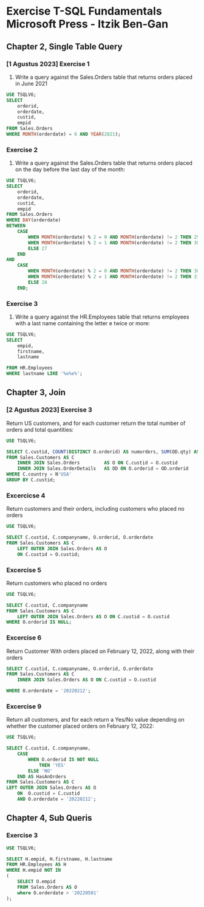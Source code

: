 # Exercise T-SQL Fundamentals Microsoft Press - Itzik Ben-Gan

## Chapter 2, Single Table Query
### [1 Agustus 2023] Exercise 1
1. Write a query against the Sales.Orders table that returns orders placed in June 2021
```sql
USE TSQLV6;
SELECT 
    orderid, 
    orderdate,
    custid, 
    empid
FROM Sales.Orders
WHERE MONTH(orderdate) = 6 AND YEAR(2021);
```

### Exercise 2
1. Write a query against the Sales.Orders table that returns orders placed on the day before the last day of the month:
```sql
USE TSQLV6;
SELECT 
    orderid, 
    orderdate, 
    custid, 
    empid
FROM Sales.Orders
WHERE DAY(orderdate) 
BETWEEN 
    CASE
        WHEN MONTH(orderdate) % 2 = 0 AND MONTH(orderdate) != 2 THEN 29
        WHEN MONTH(orderdate) % 2 = 1 AND MONTH(orderdate) != 2 THEN 30
        ELSE 27
    END 
AND 
    CASE
        WHEN MONTH(orderdate) % 2 = 0 AND MONTH(orderdate) != 2 THEN 30
        WHEN MONTH(orderdate) % 2 = 1 AND MONTH(orderdate) != 2 THEN 31
        ELSE 28
    END;
```
### Exercise 3
1. Write a query against the HR.Employees table that returns employees with a last name containing the letter e twice or more:

```sql
USE TSQLV6;
SELECT  
    empid,
    firstname,
    lastname

FROM HR.Employees
WHERE lastname LIKE '%e%e%';
```

## Chapter 3, Join
### [2 Agustus 2023] Exercise 3
Return US customers, and for each customer return the total number of orders and total quantities:
```SQL
USE TSQLV6;

SELECT C.custid, COUNT(DISTINCT O.orderid) AS numorders, SUM(OD.qty) AS totalqty
FROM Sales.Customers AS C
    INNER JOIN Sales.Orders         AS O ON C.custid = O.custid
    INNER JOIN Sales.OrderDetails   AS OD ON O.orderid = OD.orderid
WHERE C.country = N'USA'
GROUP BY C.custid;
```
### Excercicse 4
Return customers and their orders, including customers who placed no orders
```SQL
USE TSQLV6;

SELECT C.custid, C.companyname, O.orderid, O.orderdate
FROM Sales.Customers AS C
    LEFT OUTER JOIN Sales.Orders AS O
    ON C.custid = O.custid;

```

### Excercise 5 
Return customers who placed no orders
```SQL
USE TSQLV6;

SELECT C.custid, C.companyname
FROM Sales.Customers AS C
    LEFT OUTER JOIN Sales.Orders AS O ON C.custid = O.custid 
WHERE O.orderid IS NULL;

```

### Excercise 6 

Return Customer With orders placed on February 12, 2022, along with their orders
```SQL
SELECT C.custid, C.companyname, O.orderid, O.orderdate
FROM Sales.Customers AS C 
    INNER JOIN Sales.Orders AS O ON C.custid = O.custid

WHERE O.orderdate = '20220212';
```

### Excercise 9 
Return all customers, and for each return a Yes/No value depending on whether the customer placed orders on February 12, 2022:

```SQL
USE TSQLV6;

SELECT C.custid, C.companyname, 
    CASE
        WHEN O.orderid IS NOT NULL 
            THEN 'YES'
        ELSE 'NO' 
    END AS HasAnOrders
FROM Sales.Customers AS C
LEFT OUTER JOIN Sales.Orders AS O 
    ON  O.custid = C.custid 
    AND O.orderdate = '20220212';
```
## Chapter 4, Sub Queris
### Exercise 3

```SQL
USE TSQLV6;

SELECT H.empid, H.firstname, H.lastname
FROM HR.Employees AS H
WHERE H.empid NOT IN 
(
    SELECT O.empid
    FROM Sales.Orders AS O
    where O.orderdate > '20220501'
);
```
